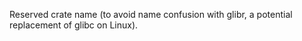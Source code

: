 Reserved crate name (to avoid name confusion with glibr, a potential
replacement of glibc on Linux).

